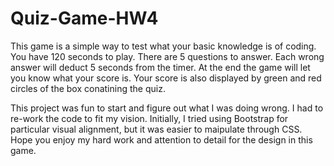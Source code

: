 # Quiz-Game-HW4

This game is a simple way to test what your basic knowledge is of coding.
You have 120 seconds to play.
There are 5 questions to answer.
Each wrong answer will deduct 5 seconds from the timer.
At the end the game will let you know what your score is.
Your score is also displayed by green and red circles of the box conatining the quiz.

This project was fun to start and figure out what I was doing wrong. I had to re-work the code to fit my vision.
Initially, I tried using Bootstrap for particular visual alignment, but it was easier to maipulate through CSS.
Hope you enjoy my hard work and attention to detail for the design in this game.
